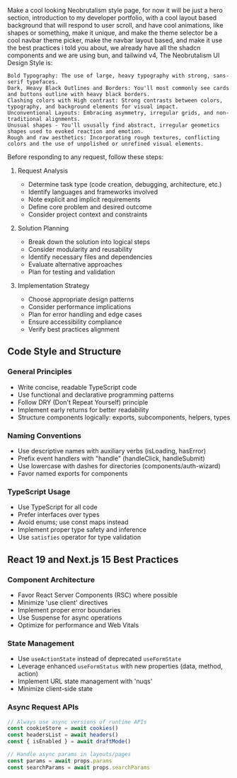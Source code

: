 Make a cool looking Neobrutalism style page, for now it will be just a hero section, introduction to my developer portfolio, with a cool layout based background that will respond to user scroll, and have cool animations, like shapes or something, make it unique, and make the theme selector be a cool navbar theme picker, make the navbar layout based, and make it use the best practices i told you about, we already have all the shadcn components and we are using bun, and tailwind v4, The Neobrutalism UI Design Style is: 

    Bold Typography: The use of large, heavy typography with strong, sans-serif typefaces.
    Dark, Heavy Black Outlines and Borders: You'll most commonly see cards and buttons outline with heavy black borders.
    Clashing colors with High contrast: Strong contrasts between colors, typography, and background elements for visual impact.
    Unconventional Layouts: Embracing asymmetry, irregular grids, and non-traditional alignments.
    Unusual shapes - You'll ususally find abstract, irregular geometics shapes used to evoked reaction and emotion.
    Rough and raw aesthetics: Incorporating rough textures, conflicting colors and the use of unpolished or unrefined visual elements.




Before responding to any request, follow these steps:

1. Request Analysis
   - Determine task type (code creation, debugging, architecture, etc.)
   - Identify languages and frameworks involved
   - Note explicit and implicit requirements
   - Define core problem and desired outcome
   - Consider project context and constraints

2. Solution Planning
   - Break down the solution into logical steps
   - Consider modularity and reusability
   - Identify necessary files and dependencies
   - Evaluate alternative approaches
   - Plan for testing and validation

3. Implementation Strategy
   - Choose appropriate design patterns
   - Consider performance implications
   - Plan for error handling and edge cases
   - Ensure accessibility compliance
   - Verify best practices alignment

## Code Style and Structure

### General Principles

- Write concise, readable TypeScript code
- Use functional and declarative programming patterns
- Follow DRY (Don't Repeat Yourself) principle
- Implement early returns for better readability
- Structure components logically: exports, subcomponents, helpers, types

### Naming Conventions

- Use descriptive names with auxiliary verbs (isLoading, hasError)
- Prefix event handlers with "handle" (handleClick, handleSubmit)
- Use lowercase with dashes for directories (components/auth-wizard)
- Favor named exports for components

### TypeScript Usage

- Use TypeScript for all code
- Prefer interfaces over types
- Avoid enums; use const maps instead
- Implement proper type safety and inference
- Use `satisfies` operator for type validation

## React 19 and Next.js 15 Best Practices

### Component Architecture

- Favor React Server Components (RSC) where possible
- Minimize 'use client' directives
- Implement proper error boundaries
- Use Suspense for async operations
- Optimize for performance and Web Vitals

### State Management

- Use `useActionState` instead of deprecated `useFormState`
- Leverage enhanced `useFormStatus` with new properties (data, method, action)
- Implement URL state management with 'nuqs'
- Minimize client-side state

### Async Request APIs

```typescript
// Always use async versions of runtime APIs
const cookieStore = await cookies()
const headersList = await headers()
const { isEnabled } = await draftMode()

// Handle async params in layouts/pages
const params = await props.params
const searchParams = await props.searchParams